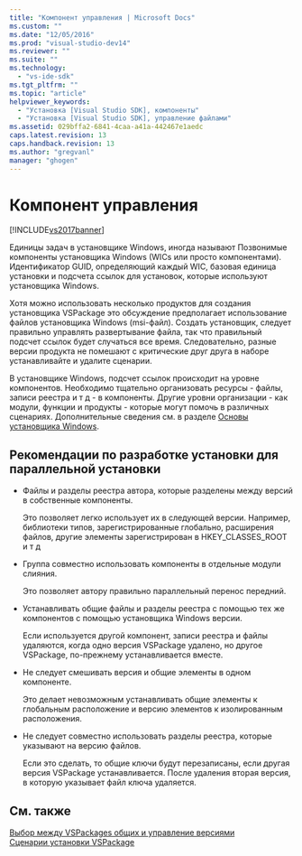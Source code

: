 ```yaml
---
title: "Компонент управления | Microsoft Docs"
ms.custom: ""
ms.date: "12/05/2016"
ms.prod: "visual-studio-dev14"
ms.reviewer: ""
ms.suite: ""
ms.technology: 
  - "vs-ide-sdk"
ms.tgt_pltfrm: ""
ms.topic: "article"
helpviewer_keywords: 
  - "Установка [Visual Studio SDK], компоненты"
  - "Установка [Visual Studio SDK], управление файлами"
ms.assetid: 029bffa2-6841-4caa-a41a-442467e1aedc
caps.latest.revision: 13
caps.handback.revision: 13
ms.author: "gregvanl"
manager: "ghogen"
---
```

# Компонент управления
[!INCLUDE[vs2017banner](../../code-quality/includes/vs2017banner.md)]

Единицы задач в установщике Windows, иногда называют Позвонимые компоненты установщика Windows \(WICs или просто компонентами\).  Идентификатор GUID, определяющий каждый WIC, базовая единица установки и подсчета ссылок для установок, которые используют установщика Windows.  
  
 Хотя можно использовать несколько продуктов для создания установщика VSPackage это обсуждение предполагает использование файлов установщика Windows \(msi\-файл\).  Создать установщик, следует правильно управлять развертывание файла, так что правильный подсчет ссылок будет случаться все время.  Следовательно, разные версии продукта не помешают с критические друг друга в наборе устанавливайте и удалите сценарии.  
  
 В установщике Windows, подсчет ссылок происходит на уровне компонентов.  Необходимо тщательно организовать ресурсы \- файлы, записи реестра и т д \- в компоненты.  Другие уровни организации \- как модули, функции и продукты \- которые могут помочь в различных сценариях.  Дополнительные сведения см. в разделе [Основы установщика Windows](../../extensibility/internals/windows-installer-basics.md).  
  
## Рекомендации по разработке установки для параллельной установки  
  
-   Файлы и разделы реестра автора, которые разделены между версий в собственные компоненты.  
  
     Это позволяет легко использует их в следующей версии.  Например, библиотеки типов, зарегистрированные глобально, расширения файлов, другие элементы зарегистрирован в HKEY\_CLASSES\_ROOT и т д  
  
-   Группа совместно использовать компоненты в отдельные модули слияния.  
  
     Это позволяет автору правильно параллельный перенос передний.  
  
-   Устанавливать общие файлы и разделы реестра с помощью тех же компонентов с помощью установщика Windows версии.  
  
     Если используется другой компонент, записи реестра и файлы удаляются, когда одно версия VSPackage удалено, но другое VSPackage, по\-прежнему устанавливается вместе.  
  
-   Не следует смешивать версия и общие элементы в одном компоненте.  
  
     Это делает невозможным устанавливать общие элементы к глобальным расположение и версию элементов к изолированным расположения.  
  
-   Не следует совместно использовать разделы реестра, которые указывают на версию файлов.  
  
     Если это сделать, то общие ключи будут перезаписаны, если другая версия VSPackage устанавливается.  После удаления вторая версия, в которую указывает файл ключа удаляется.  
  
## См. также  
 [Выбор между VSPackages общих и управление версиями](../../extensibility/choosing-between-shared-and-versioned-vspackages.md)   
 [Сценарии установки VSPackage](../../extensibility/internals/vspackage-setup-scenarios.md)